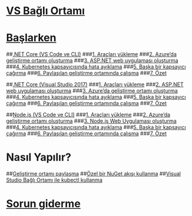 # [VS Bağlı Ortamı](visual-studio-connected-environment.md)

# [Başlarken](get-started.md)
##[.NET Core (VS Code ve CLI)](get-started-netcore-01.md)
###[1. Araçları yükleme](get-started-netcore-01.md)
###[2. Azure’da geliştirme ortamı oluşturma](get-started-netcore-02.md)
###[3. ASP.NET web uygulaması oluşturma](get-started-netcore-03.md)
###[4. Kubernetes kapsayıcısında hata ayıklama](get-started-netcore-04.md)
###[5. Başka bir kapsayıcı çağırma](get-started-netcore-05.md)
###[6. Paylaşılan geliştirme ortamında çalışma](get-started-netcore-06.md)
###[7. Özet](get-started-netcore-07.md)

##[.NET Core (Visual Studio 2017)](get-started-netcore-visualstudio-01.md)
###[1. Araçları yükleme](get-started-netcore-visualstudio-01.md)
###[2. ASP.NET web uygulaması oluşturma](get-started-netcore-visualstudio-02.md)
###[3. Azure’da geliştirme ortamı oluşturma](get-started-netcore-visualstudio-03.md)
###[4. Kubernetes kapsayıcısında hata ayıklama](get-started-netcore-visualstudio-04.md)
###[5. Başka bir kapsayıcı çağırma](get-started-netcore-visualstudio-05.md)
###[6. Paylaşılan geliştirme ortamında çalışma](get-started-netcore-visualstudio-06.md)
###[7. Özet](get-started-netcore-visualstudio-07.md)

##[Node.js (VS Code ve CLI)](get-started-nodejs-01.md)
###[1. Araçları yükleme](get-started-nodejs-01.md)
###[2. Azure’da geliştirme ortamı oluşturma](get-started-nodejs-02.md)
###[3. Node.js Web Uygulaması oluşturma](get-started-nodejs-03.md)
###[4. Kubernetes kapsayıcısında hata ayıklama](get-started-nodejs-04.md)
###[5. Başka bir kapsayıcı çağırma](get-started-nodejs-05.md)
###[6. Paylaşılan geliştirme ortamında çalışma](get-started-nodejs-06.md)
###[7. Özet](get-started-nodejs-07.md)

# Nasıl Yapılır?
##[Geliştirme ortamı paylaşma](how-to/share-dev-environment.md)
##[Özel bir NuGet akışı kullanma](how-to/use-a-custom-nuget-feed.md)
##[Visual Studio Bağlı Ortamı ile kubectl kullanma](how-to/use-kubectl-with-vsce.md)

# [Sorun giderme](troubleshooting.md)

